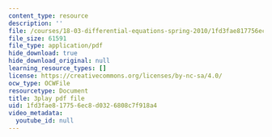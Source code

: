```yaml
---
content_type: resource
description: ''
file: /courses/18-03-differential-equations-spring-2010/1fd3fae817756ec8d0326808c7f918a4_vP-oRQqmeg4.pdf
file_size: 61591
file_type: application/pdf
hide_download: true
hide_download_original: null
learning_resource_types: []
license: https://creativecommons.org/licenses/by-nc-sa/4.0/
ocw_type: OCWFile
resourcetype: Document
title: 3play pdf file
uid: 1fd3fae8-1775-6ec8-d032-6808c7f918a4
video_metadata:
  youtube_id: null
---
```

